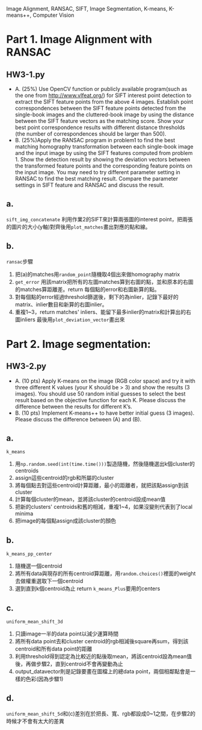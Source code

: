 Image Alignment, RANSAC, SIFT, Image Segmentation, K-means, K-means++, Computer Vision

# Part 1. Image Alignment with RANSAC
## HW3-1.py
- A. (25%) Use OpenCV function or publicly available program(such as the one from http://www.vlfeat.org/) for SIFT interest point detection to extract the SIFT feature points from the above 4 images. Establish point correspondences between the SIFT feature points detected from the single-book images and the cluttered-book image by using the distance between the SIFT feature vectors as the matching score. Show your best point correspondence results with different distance thresholds (the number of correspondences should be larger than 500).
- B. (25%)Apply the RANSAC program in problem1 to find the best matching homography transformation between each single-book image and the input image by using the SIFT features computed from problem 1. Show the detection result by showing the deviation vectors between the transformed feature points and the corresponding feature points on the input image. You may need to try different parameter setting in RANSAC to find the best matching result. Compare the parameter settings in SIFT feature and RANSAC and discuss the result.

## a. 
`sift_img_concatenate` 利用作業2的SIFT來計算兩張圖的interest point，把兩張的圖片的大小(y軸)對齊後用`plot_matches`畫出對應的點和線。

## b.
`ransac`步驟
1. 把(a)的matches用`random_point`隨機取4個出來做homography matrix
2. `get_error` 用該matrix把所有的左圖matches算到右圖的點，並和原本的右圖的matches算距離差。return 每個點的error和右圖新算的點。
3. 對每個點的error經過threshold篩選後，剩下的為inlier，記錄下最好的matrix、inlier數目和新算的右圖inlier。
4. 重複1~3，return matches' inliers、能留下最多inlier的matrix和計算出的右圖inliers
最後用`plot_deviation_vector`畫出來

# Part 2. Image segmentation:
## HW3-2.py
- A. (10 pts) Apply K-means on the image (RGB color space) and try it with three different K values (your K should be > 3) and show the results (3 images). You should use 50 random initial guesses to select the best result based on the objective function for each K. Please discuss the difference between the results for different K’s.
- B. (10 pts) Implement K-means++ to have better initial guess (3 images). Please discuss the difference between (A) and (B).

## a.

`k_means`
1. 用`np.random.seed(int(time.time()))`製造隨機，然後隨機選出k個cluster的centroids
2. assign這些centroid的rgb和所屬的cluster
3. 將每個點去對這些centroid計算距離，最小的距離者，就把該點assign到該cluster
4. 計算每個cluster的mean，並將該cluster的centroid設成mean值
5. 把新的clusters' centroids和舊的相減，重複1~4，如果沒變則代表到了local minima
6. 把image的每個點assign成該cluster的顏色

## b.
`k_means_pp_center`
1. 隨機選一個centroid
2. 將所有data與現存的所有centroid算距離，用`random.choices()`裡面的weight去做權重選取下一個centroid
3. 選到直到k個centroid為止
return `k_means_Plus`要用的centers

## c.
`uniform_mean_shift_3d`
1. 只讀image一半的data point以減少運算時間
2. 將所有data point去和cluster centroid的rgb相減後square再sum，得到該centroid和所有data point的距離
3. 利用threshold得到認定為比較近的點後取mean，將該centroid設為mean值後，再做步驟2，直到centroid不會再變動為止
4. output_datavector則是記錄要畫在圖檔上的總data point，兩個相鄰點會是一樣的色彩(因為步驟1)

## d.
`uniform_mean_shift_5d`和(c)差別在於把長、寬、rgb都設成0~1之間，在步驟2的時候才不會有太大的差異
